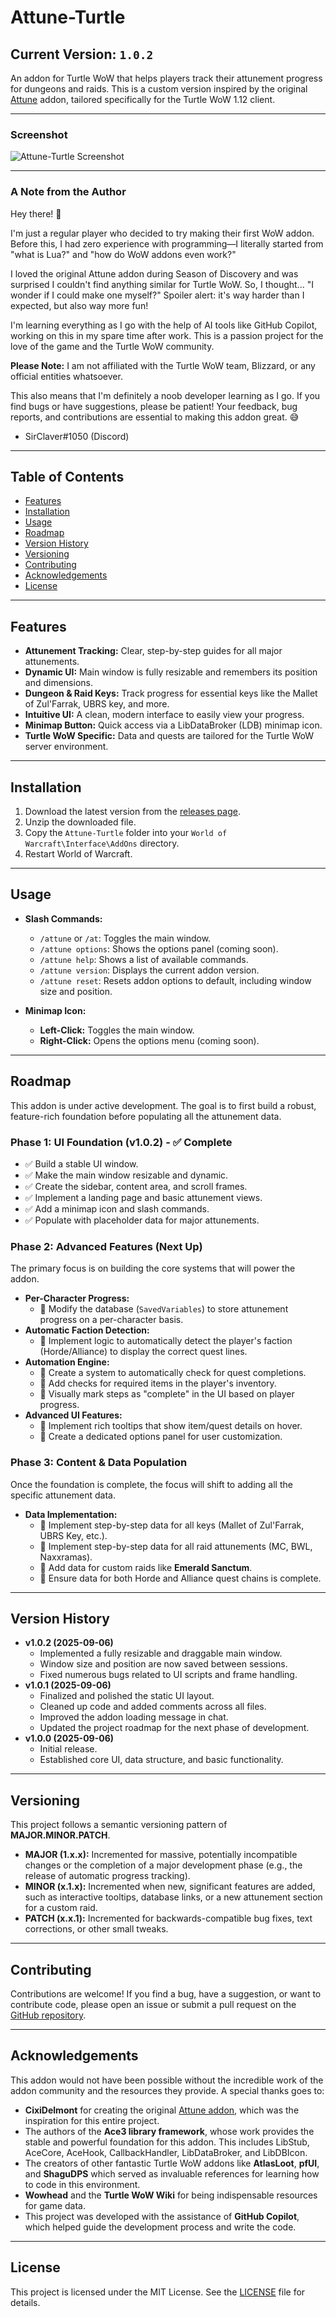 # Attune-Turtle

## Current Version: `1.0.2`

An addon for Turtle WoW that helps players track their attunement progress for dungeons and raids. This is a custom version inspired by the original [Attune](https://www.curseforge.com/wow/addons/attune) addon, tailored specifically for the Turtle WoW 1.12 client.

---

### Screenshot

![Attune-Turtle Screenshot](https://raw.githubusercontent.com/SirClaver420/Attune-Turtle/main/img/main_window_06092025.png)

---

### A Note from the Author

Hey there! 👋

I'm just a regular player who decided to try making their first WoW addon. Before this, I had zero experience with programming—I literally started from "what is Lua?" and "how do WoW addons even work?"

I loved the original Attune addon during Season of Discovery and was surprised I couldn't find anything similar for Turtle WoW. So, I thought... "I wonder if I could make one myself?" Spoiler alert: it's way harder than I expected, but also way more fun!

I'm learning everything as I go with the help of AI tools like GitHub Copilot, working on this in my spare time after work. This is a passion project for the love of the game and the Turtle WoW community.

**Please Note:** I am not affiliated with the Turtle WoW team, Blizzard, or any official entities whatsoever.

This also means that I'm definitely a noob developer learning as I go. If you find bugs or have suggestions, please be patient! Your feedback, bug reports, and contributions are essential to making this addon great. 😅

- SirClaver#1050 (Discord)

---

## Table of Contents

- [Features](#features)
- [Installation](#installation)
- [Usage](#usage)
- [Roadmap](#roadmap)
- [Version History](#version-history)
- [Versioning](#versioning)
- [Contributing](#contributing)
- [Acknowledgements](#acknowledgements)
- [License](#license)

---

## Features

- **Attunement Tracking:** Clear, step-by-step guides for all major attunements.
- **Dynamic UI:** Main window is fully resizable and remembers its position and dimensions.
- **Dungeon & Raid Keys:** Track progress for essential keys like the Mallet of Zul'Farrak, UBRS key, and more.
- **Intuitive UI:** A clean, modern interface to easily view your progress.
- **Minimap Button:** Quick access via a LibDataBroker (LDB) minimap icon.
- **Turtle WoW Specific:** Data and quests are tailored for the Turtle WoW server environment.

---

## Installation

1.  Download the latest version from the [releases page](https://github.com/SirClaver420/Attune-Turtle/releases).
2.  Unzip the downloaded file.
3.  Copy the `Attune-Turtle` folder into your `World of Warcraft\Interface\AddOns` directory.
4.  Restart World of Warcraft.

---

## Usage

-   **Slash Commands:**
    -   `/attune` or `/at`: Toggles the main window.
    -   `/attune options`: Shows the options panel (coming soon).
    -   `/attune help`: Shows a list of available commands.
    -   `/attune version`: Displays the current addon version.
    -   `/attune reset`: Resets addon options to default, including window size and position.

-   **Minimap Icon:**
    -   **Left-Click:** Toggles the main window.
    -   **Right-Click:** Opens the options menu (coming soon).

---

## Roadmap

This addon is under active development. The goal is to first build a robust, feature-rich foundation before populating all the attunement data.

### Phase 1: UI Foundation (v1.0.2) - ✅ Complete

-   ✅ Build a stable UI window.
-   ✅ Make the main window resizable and dynamic.
-   ✅ Create the sidebar, content area, and scroll frames.
-   ✅ Implement a landing page and basic attunement views.
-   ✅ Add a minimap icon and slash commands.
-   ✅ Populate with placeholder data for major attunements.

### Phase 2: Advanced Features (Next Up)

The primary focus is on building the core systems that will power the addon.

-   **Per-Character Progress:**
    -   🔳 Modify the database (`SavedVariables`) to store attunement progress on a per-character basis.
-   **Automatic Faction Detection:**
    -   🔳 Implement logic to automatically detect the player's faction (Horde/Alliance) to display the correct quest lines.
-   **Automation Engine:**
    -   🔳 Create a system to automatically check for quest completions.
    -   🔳 Add checks for required items in the player's inventory.
    -   🔳 Visually mark steps as "complete" in the UI based on player progress.
-   **Advanced UI Features:**
    -   🔳 Implement rich tooltips that show item/quest details on hover.
    -   🔳 Create a dedicated options panel for user customization.

### Phase 3: Content & Data Population

Once the foundation is complete, the focus will shift to adding all the specific attunement data.

-   **Data Implementation:**
    -   🔳 Implement step-by-step data for all keys (Mallet of Zul'Farrak, UBRS Key, etc.).
    -   🔳 Implement step-by-step data for all raid attunements (MC, BWL, Naxxramas).
    -   🔳 Add data for custom raids like **Emerald Sanctum**.
    -   🔳 Ensure data for both Horde and Alliance quest chains is complete.

---

## Version History

-   **v1.0.2 (2025-09-06)**
    -   Implemented a fully resizable and draggable main window.
    -   Window size and position are now saved between sessions.
    -   Fixed numerous bugs related to UI scripts and frame handling.
-   **v1.0.1 (2025-09-06)**
    -   Finalized and polished the static UI layout.
    -   Cleaned up code and added comments across all files.
    -   Improved the addon loading message in chat.
    -   Updated the project roadmap for the next phase of development.
-   **v1.0.0 (2025-09-06)**
    -   Initial release.
    -   Established core UI, data structure, and basic functionality.

---

## Versioning

This project follows a semantic versioning pattern of **MAJOR.MINOR.PATCH**.

-   **MAJOR (1.x.x):** Incremented for massive, potentially incompatible changes or the completion of a major development phase (e.g., the release of automatic progress tracking).
-   **MINOR (x.1.x):** Incremented when new, significant features are added, such as interactive tooltips, database links, or a new attunement section for a custom raid.
-   **PATCH (x.x.1):** Incremented for backwards-compatible bug fixes, text corrections, or other small tweaks.

---

## Contributing

Contributions are welcome! If you find a bug, have a suggestion, or want to contribute code, please open an issue or submit a pull request on the [GitHub repository](https://github.com/SirClaver420/Attune-Turtle).

---

## Acknowledgements

This addon would not have been possible without the incredible work of the addon community and the resources they provide. A special thanks goes to:

-   **CixiDelmont** for creating the original [Attune addon](https://www.curseforge.com/wow/addons/attune), which was the inspiration for this entire project.
-   The authors of the **Ace3 library framework**, whose work provides the stable and powerful foundation for this addon. This includes LibStub, AceCore, AceHook, CallbackHandler, LibDataBroker, and LibDBIcon.
-   The creators of other fantastic Turtle WoW addons like **AtlasLoot**, **pfUI**, and **ShaguDPS** which served as invaluable references for learning how to code in this environment.
-   **Wowhead** and the **Turtle WoW Wiki** for being indispensable resources for game data.
-   This project was developed with the assistance of **GitHub Copilot**, which helped guide the development process and write the code.

---

## License

This project is licensed under the MIT License. See the [LICENSE](LICENSE) file for details.
